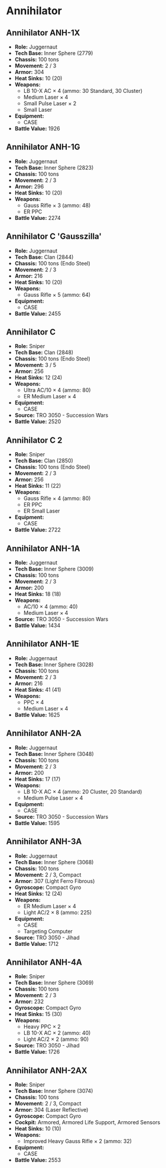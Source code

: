 # Annihilator
## Annihilator ANH-1X
- **Role:** Juggernaut
- **Tech Base:** Inner Sphere (2779)
- **Chassis:** 100 tons
- **Movement:** 2 / 3
- **Armor:** 304
- **Heat Sinks:** 10 (20)
- **Weapons:**
  - LB 10-X AC × 4 (ammo: 30 Standard, 30 Cluster)
  - Medium Laser × 4
  - Small Pulse Laser × 2
  - Small Laser
- **Equipment:**
  - CASE
- **Battle Value:** 1926

## Annihilator ANH-1G
- **Role:** Juggernaut
- **Tech Base:** Inner Sphere (2823)
- **Chassis:** 100 tons
- **Movement:** 2 / 3
- **Armor:** 296
- **Heat Sinks:** 10 (20)
- **Weapons:**
  - Gauss Rifle × 3 (ammo: 48)
  - ER PPC
- **Battle Value:** 2274

## Annihilator C 'Gausszilla'
- **Role:** Juggernaut
- **Tech Base:** Clan (2844)
- **Chassis:** 100 tons (Endo Steel)
- **Movement:** 2 / 3
- **Armor:** 216
- **Heat Sinks:** 10 (20)
- **Weapons:**
  - Gauss Rifle × 5 (ammo: 64)
- **Equipment:**
  - CASE
- **Battle Value:** 2455

## Annihilator C
- **Role:** Sniper
- **Tech Base:** Clan (2848)
- **Chassis:** 100 tons (Endo Steel)
- **Movement:** 3 / 5
- **Armor:** 256
- **Heat Sinks:** 12 (24)
- **Weapons:**
  - Ultra AC/10 × 4 (ammo: 80)
  - ER Medium Laser × 4
- **Equipment:**
  - CASE
- **Source:** TRO 3050 - Succession Wars
- **Battle Value:** 2520

## Annihilator C 2
- **Role:** Sniper
- **Tech Base:** Clan (2850)
- **Chassis:** 100 tons (Endo Steel)
- **Movement:** 2 / 3
- **Armor:** 256
- **Heat Sinks:** 11 (22)
- **Weapons:**
  - Gauss Rifle × 4 (ammo: 80)
  - ER PPC
  - ER Small Laser
- **Equipment:**
  - CASE
- **Battle Value:** 2722

## Annihilator ANH-1A
- **Role:** Juggernaut
- **Tech Base:** Inner Sphere (3009)
- **Chassis:** 100 tons
- **Movement:** 2 / 3
- **Armor:** 200
- **Heat Sinks:** 18 (18)
- **Weapons:**
  - AC/10 × 4 (ammo: 40)
  - Medium Laser × 4
- **Source:** TRO 3050 - Succession Wars
- **Battle Value:** 1434

## Annihilator ANH-1E
- **Role:** Juggernaut
- **Tech Base:** Inner Sphere (3028)
- **Chassis:** 100 tons
- **Movement:** 2 / 3
- **Armor:** 216
- **Heat Sinks:** 41 (41)
- **Weapons:**
  - PPC × 4
  - Medium Laser × 4
- **Battle Value:** 1625

## Annihilator ANH-2A
- **Role:** Juggernaut
- **Tech Base:** Inner Sphere (3048)
- **Chassis:** 100 tons
- **Movement:** 2 / 3
- **Armor:** 200
- **Heat Sinks:** 17 (17)
- **Weapons:**
  - LB 10-X AC × 4 (ammo: 20 Cluster, 20 Standard)
  - Medium Pulse Laser × 4
- **Equipment:**
  - CASE
- **Source:** TRO 3050 - Succession Wars
- **Battle Value:** 1595

## Annihilator ANH-3A
- **Role:** Juggernaut
- **Tech Base:** Inner Sphere (3068)
- **Chassis:** 100 tons
- **Movement:** 2 / 3, Compact
- **Armor:** 307 (Light Ferro Fibrous)
- **Gyroscope:** Compact Gyro
- **Heat Sinks:** 12 (24)
- **Weapons:**
  - ER Medium Laser × 4
  - Light AC/2 × 8 (ammo: 225)
- **Equipment:**
  - CASE
  - Targeting Computer
- **Source:** TRO 3050 - Jihad
- **Battle Value:** 1712

## Annihilator ANH-4A
- **Role:** Sniper
- **Tech Base:** Inner Sphere (3069)
- **Chassis:** 100 tons
- **Movement:** 2 / 3
- **Armor:** 232
- **Gyroscope:** Compact Gyro
- **Heat Sinks:** 15 (30)
- **Weapons:**
  - Heavy PPC × 2
  - LB 10-X AC × 2 (ammo: 40)
  - Light AC/2 × 2 (ammo: 90)
- **Source:** TRO 3050 - Jihad
- **Battle Value:** 1726

## Annihilator ANH-2AX
- **Role:** Sniper
- **Tech Base:** Inner Sphere (3074)
- **Chassis:** 100 tons
- **Movement:** 2 / 3, Compact
- **Armor:** 304 (Laser Reflective)
- **Gyroscope:** Compact Gyro
- **Cockpit:** Armored, Armored Life Support, Armored Sensors
- **Heat Sinks:** 10 (10)
- **Weapons:**
  - Improved Heavy Gauss Rifle × 2 (ammo: 32)
- **Equipment:**
  - CASE
- **Battle Value:** 2553

